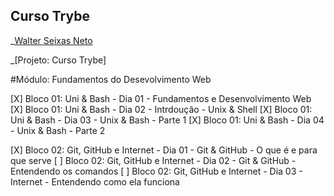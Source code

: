 ## Curso Trybe

_[Walter Seixas Neto](https://www.linkedin.com/in/walter-seixas-neto-245b8832/)

_[Projeto: Curso Trybe]

#Módulo: Fundamentos do Desevolvimento Web

[X] Bloco 01: Uni & Bash - Dia 01 - Fundamentos e Desenvolvimento Web
[X] Bloco 01: Uni & Bash - Dia 02 - Intrdoução - Unix & Shell
[X] Bloco 01: Uni & Bash - Dia 03 - Unix & Bash - Parte 1
[X] Bloco 01: Uni & Bash - Dia 04 - Unix & Bash - Parte 2

[X] Bloco 02: Git, GitHub e Internet - Dia 01 - Git & GitHub - O que é e para que serve
[ ] Bloco 02: Git, GitHub e Internet - Dia 02 - Git & GitHub - Entendendo os comandos
[ ] Bloco 02: Git, GitHub e Internet - Dia 03 - Internet - Entendendo como ela funciona
